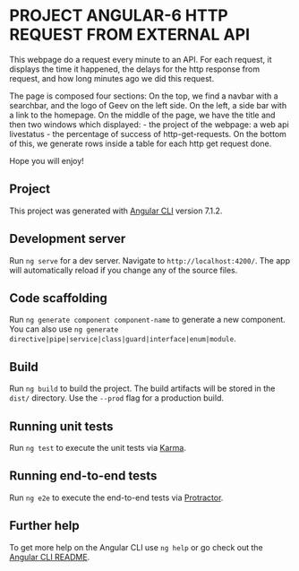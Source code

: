 # PROJECT ANGULAR-6 HTTP REQUEST FROM EXTERNAL API 
This webpage do a request every minute to an API.
For each request, it displays the time it happened, the delays for the http response from request, and how long minutes ago we did this request.

The page is composed four sections:
On the top, we find a navbar with a searchbar, and the logo of Geev on the left side.
On the left, a side bar with a link to the homepage.
On the middle of the page, we have the title and then two windows which displayed:
    - the project of the webpage: a web api livestatus
    - the percentage of success of http-get-requests.
On the bottom of this, we generate rows inside a table for each http get request done.

Hope you will enjoy!

## Project

This project was generated with [Angular CLI](https://github.com/angular/angular-cli) version 7.1.2.

## Development server

Run `ng serve` for a dev server. Navigate to `http://localhost:4200/`. The app will automatically reload if you change any of the source files.

## Code scaffolding

Run `ng generate component component-name` to generate a new component. You can also use `ng generate directive|pipe|service|class|guard|interface|enum|module`.

## Build

Run `ng build` to build the project. The build artifacts will be stored in the `dist/` directory. Use the `--prod` flag for a production build.

## Running unit tests

Run `ng test` to execute the unit tests via [Karma](https://karma-runner.github.io).

## Running end-to-end tests

Run `ng e2e` to execute the end-to-end tests via [Protractor](http://www.protractortest.org/).

## Further help

To get more help on the Angular CLI use `ng help` or go check out the [Angular CLI README](https://github.com/angular/angular-cli/blob/master/README.md).
